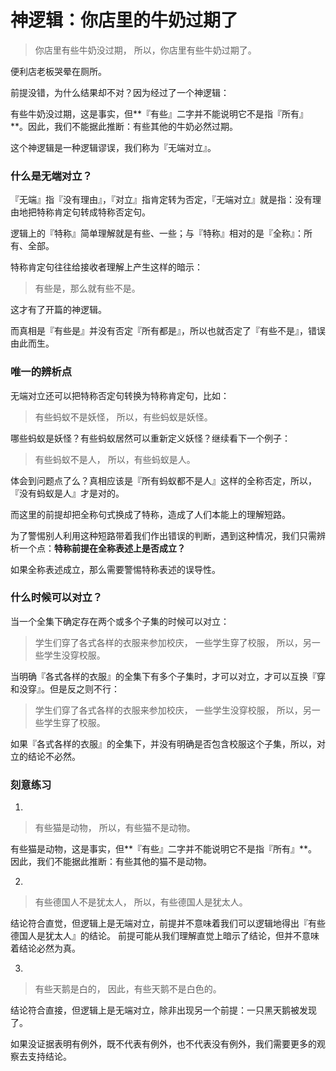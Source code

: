 # 神逻辑：你店里的牛奶过期了


>   你店里有些牛奶没过期，
>   所以，你店里有些牛奶过期了。

便利店老板哭晕在厕所。

前提没错，为什么结果却不对？因为经过了一个神逻辑：

有些牛奶没过期，这是事实，但**『有些』二字并不能说明它不是指『所有』**。因此，我们不能据此推断：有些其他的牛奶必然过期。

这个神逻辑是一种逻辑谬误，我们称为『无端对立』。

### 什么是无端对立？

『无端』指『没有理由』，『对立』指肯定转为否定，『无端对立』就是指：没有理由地把特称肯定句转成特称否定句。

逻辑上的『特称』简单理解就是有些、一些；与『特称』相对的是『全称』：所有、全部。

特称肯定句往往给接收者理解上产生这样的暗示：

>   有些是，那么就有些不是。

这才有了开篇的神逻辑。

而真相是『有些是』并没有否定『所有都是』，所以也就否定了『有些不是』，错误由此而生。

### 唯一的辨析点

无端对立还可以把特称否定句转换为特称肯定句，比如：

>   有些蚂蚁不是妖怪，
>   所以，有些蚂蚁是妖怪。

哪些蚂蚁是妖怪？有些蚂蚁居然可以重新定义妖怪？继续看下一个例子：

>   有些蚂蚁不是人，
>   所以，有些蚂蚁是人。

体会到问题点了么？真相应该是『所有蚂蚁都不是人』这样的全称否定，所以，『没有蚂蚁是人』才是对的。

而这里的前提却把全称句式换成了特称，造成了人们本能上的理解短路。

为了警惕别人利用这种短路带着我们作出错误的判断，遇到这种情况，我们只需辨析一个点：**特称前提在全称表述上是否成立？**

如果全称表述成立，那么需要警惕特称表述的误导性。

### 什么时候可以对立？

当一个全集下确定存在两个或多个子集的时候可以对立：

>   学生们穿了各式各样的衣服来参加校庆，
>   一些学生穿了校服，
>   所以，另一些学生没穿校服。

当明确『各式各样的衣服』的全集下有多个子集时，才可以对立，才可以互换『穿和没穿』。但是反之则不行：

>   学生们穿了各式各样的衣服来参加校庆，
>   一些学生没穿校服，
>   所以，另一些学生穿了校服。

如果『各式各样的衣服』的全集下，并没有明确是否包含校服这个子集，所以，对立的结论不必然。

### 刻意练习

1.

>   有些猫是动物，
>   所以，有些猫不是动物。

有些猫是动物，这是事实，但**『有些』二字并不能说明它不是指『所有』**。因此，我们不能据此推断：有些其他的猫不是动物。

2.

>   有些德国人不是犹太人，
>   所以，有些德国人是犹太人。

结论符合直觉，但逻辑上是无端对立，前提并不意味着我们可以逻辑地得出『有些德国人是犹太人』的结论。 前提可能从我们理解直觉上暗示了结论，但并不意味着结论必然为真。

3.

>   有些天鹅是白的，
>   因此，有些天鹅不是白色的。

结论符合直接，但逻辑上是无端对立，除非出现另一个前提：一只黑天鹅被发现了。

如果没证据表明有例外，既不代表有例外，也不代表没有例外，我们需要更多的观察去支持结论。

